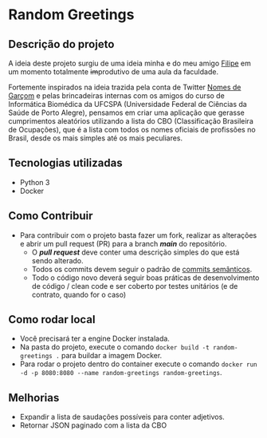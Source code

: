 # Random Greetings

## Descrição do projeto

A ideia deste projeto surgiu de uma ideia minha e do meu amigo [Filipe](https://github.com/oliveirafilipe) em um momento totalmente ~~im~~produtivo de uma aula da faculdade. 

Fortemente inspirados na ideia trazida pela conta de Twitter [Nomes de Garçom](https://twitter.com/NomesGarcom) e pelas brincadeiras internas com os amigos do curso de Informática Biomédica da UFCSPA (Universidade Federal de Ciências da Saúde de Porto Alegre), pensamos em criar uma aplicação que gerasse cumprimentos aleatórios utilizando a lista do CBO (Classificação Brasileira de Ocupações), que é a lista com todos os nomes oficiais de profissões no Brasil, desde os mais simples até os mais peculiares.

## Tecnologias utilizadas

- Python 3
- Docker

## Como Contribuir

- Para contribuir com o projeto basta fazer um fork, realizar as alterações e abrir um pull request (PR) para a branch ***main*** do repositório.
    - O ***pull request*** deve conter uma descrição simples do que está sendo alterado.
    - Todos os commits devem seguir o padrão de [commits semânticos](https://medium.com/@joao.dartora/tudo-o-que-voce-precisa-saber-sobre-commits-semanticos-1cd17d099fd0).
    - Todo o código novo deverá seguir boas práticas de desenvolvimento de código / clean code e ser coberto por testes unitários (e de contrato, quando for o caso)

## Como rodar local

- Você precisará ter a engine Docker instalada.
- Na pasta do projeto, execute o comando ```docker build -t random-greetings .``` para buildar a imagem Docker.
- Para rodar o projeto dentro do container execute o comando ```docker run -d -p 8080:8080 --name random-greetings random-greetings```.

## Melhorias

- Expandir a lista de saudações possíveis para conter adjetivos.
- Retornar JSON paginado com a lista da CBO

